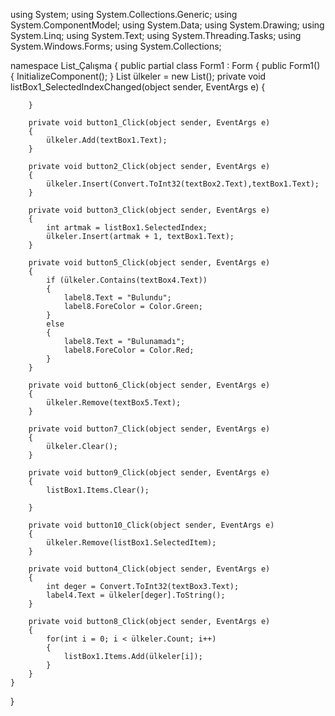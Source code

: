 
using System;
using System.Collections.Generic;
using System.ComponentModel;
using System.Data;
using System.Drawing;
using System.Linq;
using System.Text;
using System.Threading.Tasks;
using System.Windows.Forms;
using System.Collections;

namespace List_Çalışma
{
    public partial class Form1 : Form
    {
        public Form1()
        {
            InitializeComponent();
        }
        List<object> ülkeler = new List<object>();
        private void listBox1_SelectedIndexChanged(object sender, EventArgs e)
        {

        }

        private void button1_Click(object sender, EventArgs e)
        {
            ülkeler.Add(textBox1.Text);
        }

        private void button2_Click(object sender, EventArgs e)
        {
            ülkeler.Insert(Convert.ToInt32(textBox2.Text),textBox1.Text);
        }

        private void button3_Click(object sender, EventArgs e)
        {
            int artmak = listBox1.SelectedIndex;
            ülkeler.Insert(artmak + 1, textBox1.Text);
        }

        private void button5_Click(object sender, EventArgs e)
        {
            if (ülkeler.Contains(textBox4.Text))
            {
                label8.Text = "Bulundu";
                label8.ForeColor = Color.Green;
            }
            else
            {
                label8.Text = "Bulunamadı";
                label8.ForeColor = Color.Red;
            }
        }

        private void button6_Click(object sender, EventArgs e)
        {
            ülkeler.Remove(textBox5.Text);
        }

        private void button7_Click(object sender, EventArgs e)
        {
            ülkeler.Clear();
        }

        private void button9_Click(object sender, EventArgs e)
        {
            listBox1.Items.Clear();
            
        }

        private void button10_Click(object sender, EventArgs e)
        {
            ülkeler.Remove(listBox1.SelectedItem);
        }

        private void button4_Click(object sender, EventArgs e)
        {
            int deger = Convert.ToInt32(textBox3.Text);
            label4.Text = ülkeler[deger].ToString();
        }

        private void button8_Click(object sender, EventArgs e)
        {
            for(int i = 0; i < ülkeler.Count; i++)
            {
                listBox1.Items.Add(ülkeler[i]);
            }
        }
    }
}
